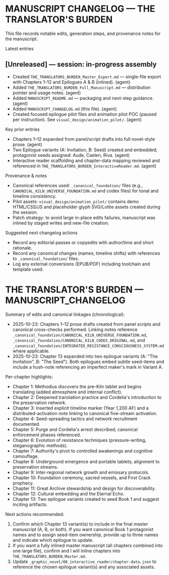 # MANUSCRIPT CHANGELOG — THE TRANSLATOR'S BURDEN

This file records notable edits, generation steps, and provenance notes for the manuscript.

Latest entries

## [Unreleased] — session: in-progress assembly
- Created `THE_TRANSLATORS_BURDEN_Master_Export.md` — single-file export with Chapters 1–12 and Epilogues A & B (inlined). (agent)
- Added `THE_TRANSLATORS_BURDEN_Full_Manuscript.md` — distribution pointer and usage notes. (agent)
- Added `MANUSCRIPT_README.md` — packaging and next-step guidance. (agent)
- Added `MANUSCRIPT_CHANGELOG.md` (this file). (agent)
- Created focused epilogue pilot files and animation pilot POC (paused per instruction). See `visual_design/animation_pilot/`. (agent)

Key prior entries

- Chapters 1–12 expanded from panel/script drafts into full novel-style prose. (agent)
- Two Epilogue variants (A: Invitation, B: Seed) created and embedded; protagonist seeds assigned: Aude, Caelen, Riva. (agent)
- Interactive reader scaffolding and chapter-data mapping reviewed and referenced in `THE_TRANSLATORS_BURDEN_InteractiveReader.md`. (agent)

Provenance & notes
- Canonical references used: `_canonical_foundation/` files (e.g., `CANONICAL_KILN_UNIVERSE_FOUNDATION.md` and codex files) for tonal and timeline consistency.
- Pilot assets: `visual_design/animation_pilot/` contains demo HTML/CSS/JS and placeholder glyph SVG/Lottie assets created during the session.
- Patch strategy: to avoid large in-place edits failures, manuscript was inlined by staged writes and new-file creation.

Suggested next changelog actions
- Record any editorial passes or copyedits with author/time and short rationale.
- Record any canonical changes (names, timeline shifts) with references to `_canonical_foundation/` files.
- Log any external conversions (EPUB/PDF) including toolchain and template used.
# THE TRANSLATOR'S BURDEN — MANUSCRIPT_CHANGELOG

Summary of edits and canonical linkages (chronological):

- 2025-10-23: Chapters 1–12 prose drafts created from panel scripts and canonical cross-checks performed. Linking notes reference `_canonical_foundation/CANONICAL_KILN_UNIVERSE_FOUNDATION.md`, `_canonical_foundation/CANONICAL_KILN_CODEX_ORIGINAL.md`, and `_canonical_foundation/INTEGRATED_RESISTANCE_CONSCIOUSNESS_SYSTEM.md` where applicable.
- 2025-10-23: Chapter 13 expanded into two epilogue variants (A: "The Invitation", B: "The Seed"). Both epilogues embed subtle seed-items and include a hush-note referencing an imperfect maker's mark in Variant A.

Per-chapter highlights:
- Chapter 1: Methodius discovers the pre-Kiln tablet and begins translating (added atmosphere and internal conflict).
- Chapter 2: Deepened translation practice and Cordelia's introduction to the preservation network.
- Chapter 3: Inserted explicit timeline marker (Year 1,200 AF) and a distributed-activation note linking to canonical five-stream activation.
- Chapter 4: Seed-spreading tactics and network recruitment documented.
- Chapter 5: Purge and Cordelia's arrest described; canonical enforcement phases referenced.
- Chapter 6: Evolution of resistance techniques (pressure-writing, steganographic methods).
- Chapter 7: Authority's pivot to controlled awakenings and cognitive camouflage.
- Chapter 8: Underground emergence and portable tablets; alignment to preservation streams.
- Chapter 9: Inter-regional network growth and emissary protocols.
- Chapter 10: Foundation ceremony, sacred vessels, and First Crack prophecy.
- Chapter 11: Great Archive stewardship and design for discoverability.
- Chapter 12: Cultural embedding and the Eternal Echo.
- Chapter 13: Two epilogue variants created to seed Book 1 and suggest inciting artifacts.

Next actions recommended:
1) Confirm which Chapter 13 variant(s) to include in the final master manuscript (A, B, or both). If you want canonical Book 1 protagonist names and to assign seed-item ownership, provide up to three names and indicate which epilogue to update.
2) If you want a fully inlined master manuscript (all chapters combined into one large file), confirm and I will inline chapters into `THE_TRANSLATORS_BURDEN_Master.md`.
3) Update `_graphic_novel/08_interactive_reader/chapter-data.json` to reference the chosen epilogue variant(s) and any associated assets.
